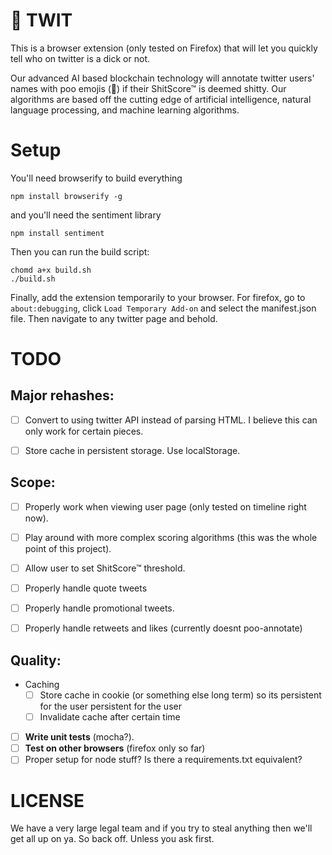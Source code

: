 # 💩 TWIT

This is a browser extension (only tested on Firefox) that will let you quickly tell who on twitter is a dick or not.

Our advanced AI based blockchain technology will annotate twitter users' names with poo emojis (💩) if their ShitScore™ is deemed shitty. Our algorithms are based off the cutting edge of artificial intelligence, natural language processing, and machine learning algorithms.

# Setup

You'll need browserify to build everything
```
npm install browserify -g
```

and you'll need the sentiment library
```
npm install sentiment
```

Then you can run the build script:
```
chomd a+x build.sh
./build.sh
```

Finally, add the extension temporarily to your browser. For firefox, go to `about:debugging`, click `Load Temporary Add-on` and select the manifest.json file. Then navigate to any twitter page and behold.




# TODO

Major rehashes:
---------------

- [ ] Convert to using twitter API instead of parsing HTML. I believe this can only work for certain pieces.
- [ ] Store cache in persistent storage. Use localStorage.


Scope:
-----

- [ ] Properly work when viewing user page (only tested on timeline right now).
- [ ] Play around with more complex scoring algorithms (this was the whole point of this project).
- [ ] Allow user to set ShitScore™ threshold.
- [ ] Properly handle quote tweets
- [ ] Properly handle promotional tweets.
- [ ] Properly handle retweets and likes (currently doesnt poo-annotate)



Quality:
------
- Caching
  - [ ] Store cache in cookie (or something else long term) so its persistent for the user persistent for the user
  - [ ] Invalidate cache after certain time
- [ ] **Write unit tests** (mocha?).
- [ ] **Test on other browsers** (firefox only so far)
- [ ] Proper setup for node stuff? Is there a requirements.txt equivalent?

# LICENSE

We have a very large legal team and if you try to steal anything then we'll get all up on ya. So back off. Unless you ask first.
